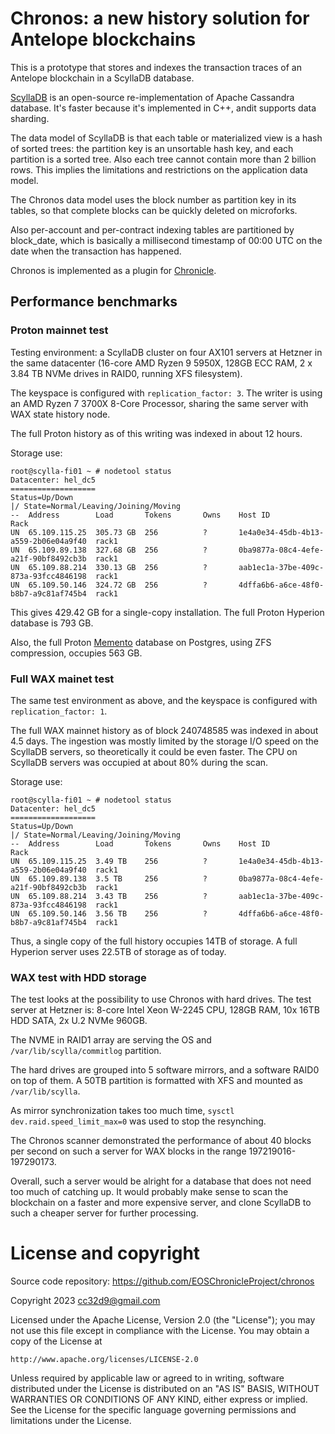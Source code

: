 Chronos: a new history solution for Antelope blockchains
========================================================

This is a prototype that stores and indexes the transaction traces of
an Antelope blockchain in a ScyllaDB database.

[ScyllaDB](https://www.scylladb.com/) is an open-source
re-implementation of Apache Cassandra database. It's faster because
it's implemented in C++, andit supports data sharding.

The data model of ScyllaDB is that each table or materialized view is
a hash of sorted trees: the partition key is an unsortable hash key,
and each partition is a sorted tree. Also each tree cannot contain
more than 2 billion rows. This implies the limitations and
restrictions on the application data model.

The Chronos data model uses the block number as partition key in its
tables, so that complete blocks can be quickly deleted on microforks.

Also per-account and per-contract indexing tables are partitioned by
block_date, which is basically a millisecond timestamp of 00:00 UTC on
the date when the transaction has happened.

Chronos is implemented as a plugin for
[Chronicle](https://github.com/EOSChronicleProject/eos-chronicle).


## Performance benchmarks


### Proton mainnet test

Testing environment: a ScyllaDB cluster on four AX101 servers at
Hetzner in the same datacenter (16-core AMD Ryzen 9 5950X, 128GB ECC
RAM, 2 x 3.84 TB NVMe drives in RAID0, running XFS filesystem).

The keyspace is configured with `replication_factor: 3`. The writer is
using an AMD Ryzen 7 3700X 8-Core Processor, sharing the same server
with WAX state history node.

The full Proton history as of this writing was indexed in about 12
hours.

Storage use:

```
root@scylla-fi01 ~ # nodetool status
Datacenter: hel_dc5
===================
Status=Up/Down
|/ State=Normal/Leaving/Joining/Moving
--  Address        Load       Tokens       Owns    Host ID                               Rack
UN  65.109.115.25  305.73 GB  256          ?       1e4a0e34-45db-4b13-a559-2b06e04a9f40  rack1
UN  65.109.89.138  327.68 GB  256          ?       0ba9877a-08c4-4efe-a21f-90bf8492cb3b  rack1
UN  65.109.88.214  330.13 GB  256          ?       aab1ec1a-37be-409c-873a-93fcc4846198  rack1
UN  65.109.50.146  324.72 GB  256          ?       4dffa6b6-a6ce-48f0-b8b7-a9c81af745b4  rack1
```

This gives 429.42 GB for a single-copy installation. The full Proton Hyperion database is 793 GB.

Also, the full Proton
[Memento](https://github.com/Antelope-Memento/antelope_memento)
database on Postgres, using ZFS compression, occupies 563 GB.


### Full WAX mainet test

The same test environment as above, and the keyspace is configured
with `replication_factor: 1`.

The full WAX mainnet history as of block 240748585 was indexed in
about 4.5 days. The ingestion was mostly limited by the storage I/O
speed on the ScyllaDB servers, so theoretically it could be even
faster. The CPU on ScyllaDB servers was occupied at about 80% during
the scan.

Storage use:

```
root@scylla-fi01 ~ # nodetool status
Datacenter: hel_dc5
===================
Status=Up/Down
|/ State=Normal/Leaving/Joining/Moving
--  Address        Load       Tokens       Owns    Host ID                               Rack
UN  65.109.115.25  3.49 TB    256          ?       1e4a0e34-45db-4b13-a559-2b06e04a9f40  rack1
UN  65.109.89.138  3.5 TB     256          ?       0ba9877a-08c4-4efe-a21f-90bf8492cb3b  rack1
UN  65.109.88.214  3.43 TB    256          ?       aab1ec1a-37be-409c-873a-93fcc4846198  rack1
UN  65.109.50.146  3.56 TB    256          ?       4dffa6b6-a6ce-48f0-b8b7-a9c81af745b4  rack1
```

Thus, a single copy of the full history occupies 14TB of storage. A
full Hyperion server uses 22.5TB of storage as of today.





### WAX test with HDD storage

The test looks at the possibility to use Chronos with hard drives. The
test server at Hetzner is: 8-core Intel Xeon W-2245 CPU, 128GB RAM,
10x 16TB HDD SATA, 2x U.2 NVMe 960GB.

The NVME in RAID1 array are serving the OS and
`/var/lib/scylla/commitlog` partition.

The hard drives are grouped into 5 software mirrors, and a software
RAID0 on top of them. A 50TB partition is formatted with XFS and
mounted as `/var/lib/scylla`.

As mirror synchronization takes too much time, `sysctl
dev.raid.speed_limit_max=0` was used to stop the resynching.

The Chronos scanner demonstrated the performance of about 40 blocks
per second on such a server for WAX blocks in the range
197219016-197290173.

Overall, such a server would be alright for a database that does not
need too much of catching up. It would probably make sense to scan the
blockchain on a faster and more expensive server, and clone ScyllaDB
to such a cheaper server for further processing.








# License and copyright

Source code repository: https://github.com/EOSChronicleProject/chronos

Copyright 2023 cc32d9@gmail.com

Licensed under the Apache License, Version 2.0 (the "License");
you may not use this file except in compliance with the License.
You may obtain a copy of the License at

    http://www.apache.org/licenses/LICENSE-2.0

Unless required by applicable law or agreed to in writing, software
distributed under the License is distributed on an "AS IS" BASIS,
WITHOUT WARRANTIES OR CONDITIONS OF ANY KIND, either express or implied.
See the License for the specific language governing permissions and
limitations under the License.



